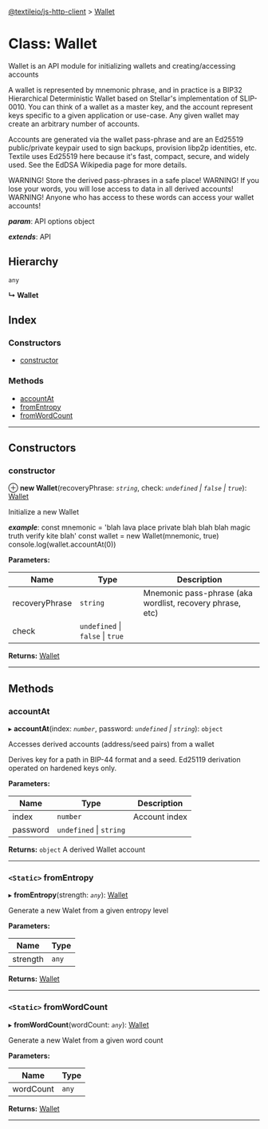 [@textileio/js-http-client](../README.md) > [Wallet](../classes/wallet.md)

# Class: Wallet

Wallet is an API module for initializing wallets and creating/accessing accounts

A wallet is represented by mnemonic phrase, and in practice is a BIP32 Hierarchical Deterministic Wallet based on Stellar's implementation of SLIP-0010. You can think of a wallet as a master key, and the account represent keys specific to a given application or use-case. Any given wallet may create an arbitrary number of accounts.

Accounts are generated via the wallet pass-phrase and are an Ed25519 public/private keypair used to sign backups, provision libp2p identities, etc. Textile uses Ed25519 here because it's fast, compact, secure, and widely used. See the EdDSA Wikipedia page for more details.

WARNING! Store the derived pass-phrases in a safe place! WARNING! If you lose your words, you will lose access to data in all derived accounts! WARNING! Anyone who has access to these words can access your wallet accounts!

*__param__*: API options object

*__extends__*: API

## Hierarchy

 `any`

**↳ Wallet**

## Index

### Constructors

* [constructor](wallet.md#constructor)

### Methods

* [accountAt](wallet.md#accountat)
* [fromEntropy](wallet.md#fromentropy)
* [fromWordCount](wallet.md#fromwordcount)

---

## Constructors

<a id="constructor"></a>

###  constructor

⊕ **new Wallet**(recoveryPhrase: *`string`*, check: *`undefined` \| `false` \| `true`*): [Wallet](wallet.md)

Initialize a new Wallet

*__example__*: const mnemonic = 'blah lava place private blah blah blah magic truth verify kite blah' const wallet = new Wallet(mnemonic, true) console.log(wallet.accountAt(0))

**Parameters:**

| Name | Type | Description |
| ------ | ------ | ------ |
| recoveryPhrase | `string` |  Mnemonic pass-phrase (aka wordlist, recovery phrase, etc) |
| check | `undefined` \| `false` \| `true` |

**Returns:** [Wallet](wallet.md)

___

## Methods

<a id="accountat"></a>

###  accountAt

▸ **accountAt**(index: *`number`*, password: *`undefined` \| `string`*): `object`

Accesses derived accounts (address/seed pairs) from a wallet

Derives key for a path in BIP-44 format and a seed. Ed25119 derivation operated on hardened keys only.

**Parameters:**

| Name | Type | Description |
| ------ | ------ | ------ |
| index | `number` |  Account index |
| password | `undefined` \| `string` |

**Returns:** `object`
A derived Wallet account

___
<a id="fromentropy"></a>

### `<Static>` fromEntropy

▸ **fromEntropy**(strength: *`any`*): [Wallet](wallet.md)

Generate a new Walet from a given entropy level

**Parameters:**

| Name | Type |
| ------ | ------ |
| strength | `any` |

**Returns:** [Wallet](wallet.md)

___
<a id="fromwordcount"></a>

### `<Static>` fromWordCount

▸ **fromWordCount**(wordCount: *`any`*): [Wallet](wallet.md)

Generate a new Walet from a given word count

**Parameters:**

| Name | Type |
| ------ | ------ |
| wordCount | `any` |

**Returns:** [Wallet](wallet.md)

___

